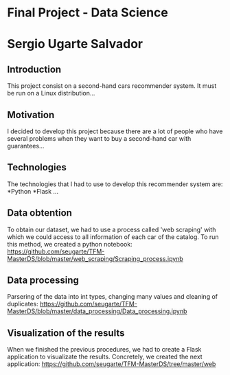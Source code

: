 # Final Project - Data Science
# Sergio Ugarte Salvador

## Introduction
This project consist on a second-hand cars recommender system.
It must be run on a Linux distribution...

## Motivation
I decided to develop this project because there are a lot of people who have several problems when they want to buy a second-hand car with guarantees...

## Technologies
The technologies that I had to use to develop this recommender system are:
*Python
*Flask
...

## Data obtention
To obtain our dataset, we had to use a process called 'web scraping' with which we could access to all information of each car of the catalog.
To run this method, we created a python notebook: https://github.com/seugarte/TFM-MasterDS/blob/master/web_scraping/Scraping_process.ipynb

## Data processing
Parsering of the data into int types, changing many values and cleaning of duplicates: https://github.com/seugarte/TFM-MasterDS/blob/master/data_processing/Data_processing.ipynb

## Visualization of the results
When we finished the previous procedures, we had to create a Flask application to visualizate the results.
Concretely, we created the next application: https://github.com/seugarte/TFM-MasterDS/tree/master/web

